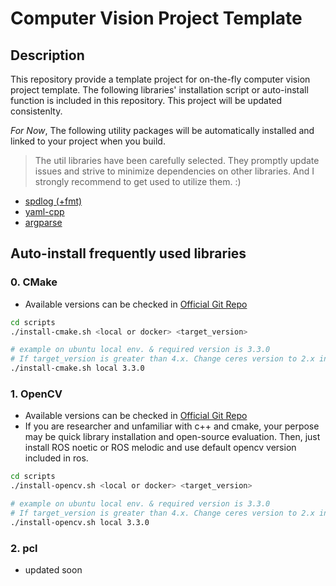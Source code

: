 # Computer Vision Project Template

## Description

This repository provide a template project for on-the-fly computer vision project template. The following libraries' installation script or auto-install function is included in this repository. This project will be updated consistenlty.

*For Now*, The following utility packages will be automatically installed and linked to your project when you build.

> The util libraries have been carefully selected. They promptly update issues and strive to minimize dependencies on other libraries. And I strongly recommend to get used to utilize them. :)

- [spdlog (+fmt)](https://github.com/gabime/spdlog)
- [yaml-cpp](https://github.com/jbeder/yaml-cpp)
- [argparse](https://github.com/p-ranav/argparse)

## Auto-install frequently used libraries

### 0. CMake

- Available versions can be checked in [Official Git Repo](https://github.com/Kitware/CMake)

```bash
cd scripts
./install-cmake.sh <local or docker> <target_version>

# example on ubuntu local env. & required version is 3.3.0
# If target_version is greater than 4.x. Change ceres version to 2.x in bash script.
./install-cmake.sh local 3.3.0

```

### 1. OpenCV

- Available versions can be checked in [Official Git Repo](https://github.com/opencv/opencv)
- If you are researcher and unfamiliar with c++ and cmake, your perpose may be quick library installation and open-source evaluation. Then, just install ROS noetic or ROS melodic and use default opencv version included in ros.

```bash
cd scripts
./install-opencv.sh <local or docker> <target_version>

# example on ubuntu local env. & required version is 3.3.0
# If target_version is greater than 4.x. Change ceres version to 2.x in bash script.
./install-opencv.sh local 3.3.0

```

### 2. pcl

- updated soon
